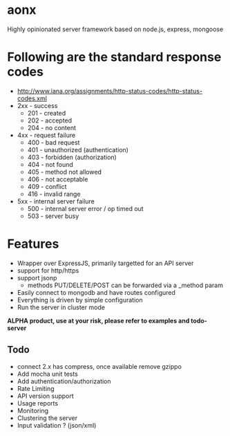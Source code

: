 # aonx
Highly opinionated server framework based on node.js, express, mongoose

# Following are the standard response codes
  * http://www.iana.org/assignments/http-status-codes/http-status-codes.xml
  * 2xx - success
    * 201 - created
    * 202 - accepted
    * 204 - no content
  * 4xx - request failure
    * 400 - bad request
    * 401 - unauthorized (authentication)
    * 403 - forbidden (authorization)
    * 404 - not found
    * 405 - method not allowed
    * 406 - not acceptable
    * 409 - conflict 
    * 416 - invalid range
  * 5xx - internal server failure
    * 500 - internal server error / op timed out
    * 503 - server busy

# Features
  * Wrapper over ExpressJS, primarily targetted for an API server
  * support for http/https
  * support jsonp
    * methods PUT/DELETE/POST can be forwarded via a _method param
  * Easily connect to mongodb and have routes configured 
  * Everything is driven by simple configuration
  * Run the server in cluster mode

**ALPHA product, use at your risk, please refer to examples and todo-server**

## Todo
  * connect 2.x has compress, once available remove gzippo
  * Add mocha unit tests
  * Add authentication/authorization
  * Rate Limiting
  * API version support 
  * Usage reports
  * Monitoring
  * Clustering the server
  * Input validation ? (json/xml)
